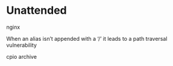# Unattended

nginx&#x20;

When an alias isn’t appended with a ‘/’ it leads to a path traversal vulnerability



cpio archive
